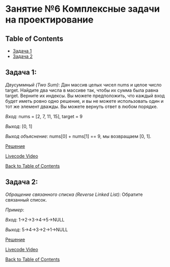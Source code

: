 # Занятие №6 Комплексные задачи на проектирование

## Table of Contents

* [Задача 1](#задача-1)
* [Задача 2](#задача-2)

## Задача 1:

*Двусуммный (Two Sum)*: Дан массив целых чисел nums и целое число target. Найдите два числа в массиве так, чтобы их сумма была равна target. Верните их индексы. Вы можете предположить, что каждый вход будет иметь ровно одно решение, и вы не можете использовать один и тот же элемент дважды. Вы можете вернуть ответ в любом порядке.

*Вход*: nums = [2, 7, 11, 15], target = 9 

*Выход*: [0, 1] 

*Выход объяснение*: nums[0] + nums[1] == 9, мы возвращаем [0, 1].

[Решение](https://github.com/a-oleynik/interview-training/tree/main/src/main/java/com/oleynik/interviewtraining/lesson6/TwoSum.java)

[Livecode Video](https://www.youtube.com/watch?v=ED2CVzR3kM0)

[Back to Table of Contents](#table-of-contents)

## Задача 2:
*Обращение связанного списка (Reverse Linked List)*:
Обратите связанный список.

*Пример*:

*Вход*: 1->2->3->4->5->NULL

*Выход*: 5->4->3->2->1->NULL

[Решение](https://github.com/a-oleynik/interview-training/tree/main/src/main/java/com/oleynik/interviewtraining/lesson6/reverselinkedlist/Solution.java)

[Livecode Video](https://www.youtube.com/watch?v=WEniTizTEL4)

[Back to Table of Contents](#table-of-contents)
